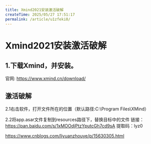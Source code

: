 ```yaml
---
title: Xmind2021安装激活破解
createTime: 2025/05/27 17:51:17
permalink: /article/u1zfeki0/
---
```

# Xmind2021安装激活破解



## 1.下载Xmind，并安装。

官网: https://www.xmind.cn/download/

## 激活破解

2.1右击软件，打开文件所在的位置（默认路径:C:\Program Files\XMind）

2.2将app.asar文件复制到resources路径下，替换目标中的文件
链接：https://pan.baidu.com/s/1xMOOdjPtzYputcGh7cd9sA
提取码：lyz0



https://www.cnblogs.com/liyuanzhouye/p/15630305.html